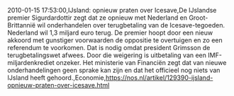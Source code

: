 2010-01-15 17:53:00,IJsland: opnieuw praten over Icesave,De IJslandse premier Sigurdardottir zegt dat ze opnieuw met Nederland en Groot-Brittannië wil onderhandelen over terugbetaling van de Icesave-tegoeden. Nederland wil 1,3 miljard euro terug. De premier hoopt door een nieuw akkoord met gunstiger voorwaarden de oppositie te overtuigen en zo een referendum te voorkomen. Dat is nodig omdat president Grimsson de terugbetalingswet afwees. Door die weigering is uitbetaling van een IMF-miljardenkrediet onzeker. Het ministerie van Financiën zegt dat van nieuwe onderhandelingen geen sprake kan zijn en dat het officieel nog niets van IJsland heeft gehoord.,Economie,https://nos.nl/artikel/129390-ijsland-opnieuw-praten-over-icesave.html
